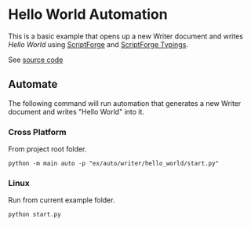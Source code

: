 # Hello World Automation

This is a basic example that opens up a new Writer document and writes *Hello World* using [ScriptForge](https://gitlab.com/LibreOfficiant/scriptforge)
and [ScriptForge Typings](https://pypi.org/project/types-scriptforge/).

See [source code](./start.py)

## Automate


The following command will run automation that generates a new Writer document and writes "Hello World" into it.

### Cross Platform

From project root folder.

```shell
python -m main auto -p "ex/auto/writer/hello_world/start.py"
```

### Linux

Run from current example folder.

```shell
python start.py
```
